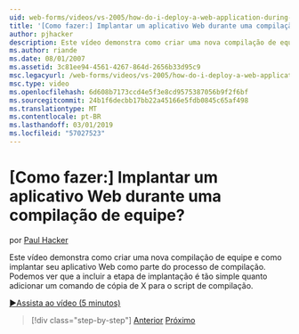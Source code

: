 ```yaml
---
uid: web-forms/videos/vs-2005/how-do-i-deploy-a-web-application-during-a-team-build
title: '[Como fazer:] Implantar um aplicativo Web durante uma compilação de equipe? | Microsoft Docs'
author: pjhacker
description: Este vídeo demonstra como criar uma nova compilação de equipe e como implantar seu aplicativo Web como parte do processo de compilação. Podemos ver que, incluindo a implantação...
ms.author: riande
ms.date: 08/01/2007
ms.assetid: 3c81ee94-4561-4267-864d-2656b33d95c9
msc.legacyurl: /web-forms/videos/vs-2005/how-do-i-deploy-a-web-application-during-a-team-build
msc.type: video
ms.openlocfilehash: 6d608b7173ccd4e5f3e8cd9575387056b9f2f6bf
ms.sourcegitcommit: 24b1f6decbb17bb22a45166e5fdb0845c65af498
ms.translationtype: MT
ms.contentlocale: pt-BR
ms.lasthandoff: 03/01/2019
ms.locfileid: "57027523"
---
```

<a name="how-do-i-deploy-a-web-application-during-a-team-build"></a>[Como fazer:] Implantar um aplicativo Web durante uma compilação de equipe?
====================
por [Paul Hacker](https://github.com/pjhacker)

Este vídeo demonstra como criar uma nova compilação de equipe e como implantar seu aplicativo Web como parte do processo de compilação. Podemos ver que a incluir a etapa de implantação é tão simple quanto adicionar um comando de cópia de X para o script de compilação.

[&#9654;Assista ao vídeo (5 minutos)](https://channel9.msdn.com/Blogs/ASP-NET-Site-Videos/how-do-i-deploy-a-web-application-during-a-team-build)

> [!div class="step-by-step"]
> [Anterior](how-do-i-automate-testing-using-team-build.md)
> [Próximo](how-do-i-run-unit-tests-against-a-deployed-database.md)
